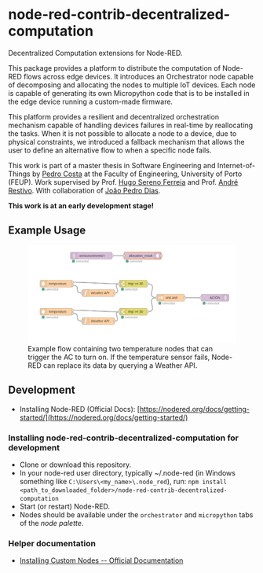 # node-red-contrib-decentralized-computation

Decentralized Computation extensions for Node-RED. 

This package provides a platform to distribute the computation of Node-RED flows across edge devices. It introduces an Orchestrator node capable of decomposing and allocating the nodes to multiple IoT devices. Each node is capable of generating its own Micropython code that is to be installed in the edge device running a custom-made firmware.

This platform provides a resilient and decentralized orchestration mechanism capable of handling devices failures in real-time by reallocating the tasks. When it is not possible to allocate a node to a device, due to physical constraints, we introduced a fallback mechanism that allows the user to define an alternative flow to when a specific node fails.

This work is part of a master thesis in Software Engineering and Internet-of-Things by [Pedro Costa](https://github.com/pmscosta) at the Faculty of Engineering, University of Porto (FEUP). Work supervised by Prof. [Hugo Sereno Ferreia](http://hugosereno.eu/) and Prof. [André Restivo](https://web.fe.up.pt/~arestivo/). With collaboration of [João Pedro Dias](http://jpdias.me).

**This work is at an early development stage!**

## Example Usage

<figure>
  <img
  src="./docs/temperature-compensate.png"
  alt="The beautiful MDN logo.">
  <figcaption>Example flow containing two temperature nodes that can trigger the AC to turn on. If the temperature sensor fails, Node-RED can replace its data by querying a Weather API. </figcaption>
</figure>


## Development

- Installing Node-RED (Official Docs): [https://nodered.org/docs/getting-started/](https://nodered.org/docs/getting-started/)

### Installing node-red-contrib-decentralized-computation for development

- Clone or download this repository.
- In your node-red user directory, typically ~/.node-red (in Windows something like `C:\Users\<my_name>\.node_red`), run: `npm install <path_to_downloaded_folder>/node-red-contrib-decentralized-computation`
- Start (or restart) Node-RED.
- Nodes should be available under the `orchestrator` and `micropython` tabs of the _node palette_.


### Helper documentation

- [Installing Custom Nodes -- Official Documentation](https://nodered.org/docs/creating-nodes/first-node#testing-your-node-in-node-red)